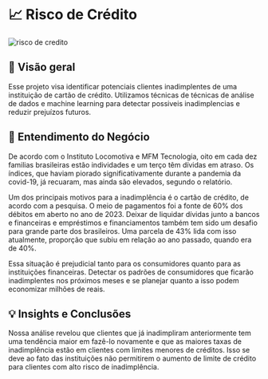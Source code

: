 # 📈 Risco de Crédito
![risco de credito](https://github.com/Mathsnts18/risco_de_credito/assets/140824110/9bea7629-d300-448b-9919-1dce42f62139)

## 📌 Visão geral 
Esse projeto visa identificar potenciais clientes inadimplentes de uma instituição de cartão de crédito. Utilizamos técnicas de técnicas de análise de dados e machine learning para detectar possiveis inadimplencias e reduzir prejuízos futuros.

## 💼 Entendimento do Negócio
De acordo com o Instituto Locomotiva e MFM Tecnologia, oito em cada dez familias brasileiras estão individades e um terço têm dívidas em atraso. Os índices, que haviam piorado significativamente durante a pandemia da covid-19, já recuaram, mas ainda são elevados, segundo o relatório.

Um dos principais motivos para a inadimplência é o cartão de crédito, de acordo com a pesquisa. O meio de pagamentos foi a fonte de 60% dos débitos em aberto no ano de 2023. Deixar de liquidar dívidas junto a bancos e financeiras e empréstimos e financiamentos também tem sido um desafio para grande parte dos brasileiros. Uma parcela de 43% lida com isso atualmente, proporção que subiu em relação ao ano passado, quando era de 40%.

Essa situação é prejudicial tanto para os consumidores quanto para as instituições financeiras. Detectar os padrões de consumidores que ficarão inadimplentes nos próximos meses e se planejar quanto a isso podem economizar milhões de reais.

## 💡 Insights e Conclusões
Nossa análise revelou que clientes que já inadimpliram anteriormente tem uma tendência maior em fazê-lo novamente e que as maiores taxas de inadimplência estão em clientes com limites menores de créditos. Isso se deve ao fato das instituições não permitirem o aumento de limite de crédito para clientes com alto risco de inadimplência.
